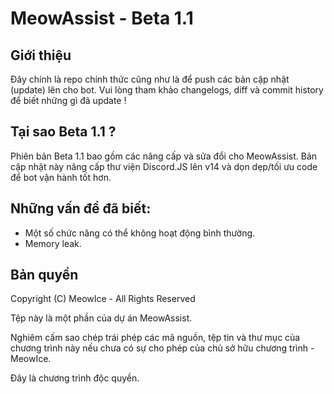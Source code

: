 # MeowAssist - Beta 1.1
## Giới thiệu

Đây chính là repo chính thức cũng như là để push các bản cập nhật (update) lên cho bot.
Vui lòng tham khảo changelogs, diff và commit history để biết những gì đã update !

## Tại sao Beta 1.1 ?

Phiên bản Beta 1.1 bao gồm các nâng cấp và sửa đổi cho MeowAssist. Bản cập nhật này nâng cấp thư viện Discord.JS lên v14 và dọn dẹp/tối ưu code để bot vận hành tốt hơn.

## Những vấn đề đã biết:

+ Một số chức năng có thể  không hoạt động bình thường.
+ Memory leak.

## Bản quyền

Copyright (C) MeowIce - All Rights Reserved

Tệp này là một phần của dự án MeowAssist. 

Nghiêm cấm sao chép trái phép các mã nguồn, tệp tin và thư mục của chương trình này nếu chưa có sự cho phép của chủ sở hữu chương trình - MeowIce.

Đây là chương trình độc quyền.


